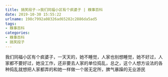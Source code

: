 ```yaml
---
title: 搞笑段子->我们同福小区有个疯婆子 | 糗事百科
date: 2019-10-30 15:55:22
urlname: 198c7992a08326ad65282c2886da5ad5
tags: 
- 糗事百科
categories:
- 糗事百科
- 搞笑段子
---
```

我们同福小区有个疯婆子，一天天的，她不睡觉，人家也别想睡觉，她不好过，人家都不要好过，她没工作，还非要去人家的单位捣乱，总之，这个人想方设法的各种捣乱就想把人家都弄的和她一样做一个居无定所，脾气暴躁的无业游民


